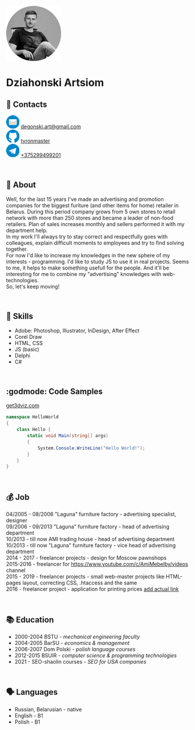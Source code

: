 ![Dziahonski Artsiom](assets/img/photo.png)
# Dziahonski Artsiom


## :satellite: Contacts

![email](assets/img/mail-48.png) [degonski.art@gmail.com](mailto:degonski.art@gmail.com)\
![github](assets/img/github-48.png) [tyronmaster](https://github.com/tyronmaster)\
![phone](assets/img/telegram-48.png) [+375299499201](tel:+375299499201)


&nbsp;

## :movie_camera: About
   Well, for the last 15 years I've made an advertising and promotion companies for the biggest furiture (and other items for home) retailer in Belarus. During this period company grows from 5 own stores to retail network with more than 250 stores and became a leader of non-food retailers. Plan of sales increases monthly and sellers performed it with my department help.\
   In my work I'll always try to stay correct and respectfully goes with colleagues, explain difficult moments to employees and try to find solving together.\
   For now I'd like to increase my knowledges in the new sphere of my interests - programming. I'd like to study JS to use it in real projects. Seems to me, it helps to make something usefull for the people. And it'll be interesting for me to combine my "advertising" knowledges with web-technologies. \
   So, let's keep moving!

&nbsp;

## :toolbox: Skills

* Adobe: Photoshop, Illustrator, InDesign, After Effect
* Corel Draw
* HTML, CSS
* JS (basic)
* Delphi
* C#  

&nbsp;

## :godmode: Code Samples

[get3dviz.com](https://get3dviz.com/)

```C#
namespace HelloWorld
{
    class Hello {         
        static void Main(string[] args)
        {
            System.Console.WriteLine("Hello World!");
        }
    }
}
```
&nbsp;

## :moneybag: Job

  04/2005 - 08/2006 "Laguna" furniture factory - advertising specialist, designer\
  09/2006 - 09/2013 "Laguna" furniture factory - head of advertising department\
  10/2013 - till now AMI trading house - head of advertising department\
  10/2013 - till now "Laguna" furniture factory - vice head of advertising department\
  2014 - 2017 - freelancer projects - design for Moscow pawnshops\
  2015-2016 - freelancer for https://www.youtube.com/c/AmiMebelby/videos channel\
  2015 - 2019 - freelancer projects - small web-master projects like HTML-pages layout, correcting CSS, .htaccess and the same\
  2016 - freelancer project - application for printing prices [add actual link](https://github.com/tyronmaster/rsschool-cv/edit/gh-pages/cv.md)

&nbsp;


## :books: Education

* 2000-2004 BSTU - _mechanical engineering faculty_
* 2004-2005 BarSU - _economics & management_
* 2006-2007 Dom Polski - _polish language courses_
* 2012-2015 BSUIR - _computer science & programming technologies_
* 2021 - SEO-shaolin courses - _SEO for USA companies_

&nbsp;

## :speaking_head: Languages
* Russian, Belarusian - native
* English - B1
* Polish - B1